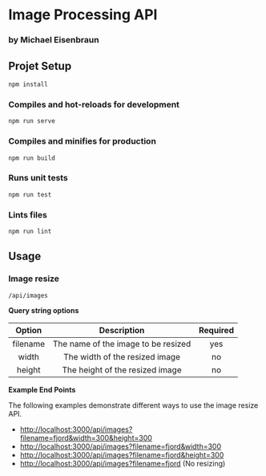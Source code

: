 # Image Processing API
### by Michael Eisenbraun

## Projet Setup
```
npm install
```

### Compiles and hot-reloads for development
```
npm run serve
```

### Compiles and minifies for production
```
npm run build
```

### Runs unit tests
```
npm run test
```

### Lints files
```
npm run lint 
```

## Usage

### Image resize 

`/api/images`

**Query string options**

| Option | Description | Required | 
| :---:  | :---:       | :---:    |
| filename | The name of the image to be resized | yes |
| width | The width of the resized image | no |
| height | The height of the resized image | no | 

**Example End Points**

The following examples demonstrate different ways to use the image resize API. 

- [http://localhost:3000/api/images?filename=fjord&width=300&height=300](http://localhost:3000/api/images?filename=fjord&width=300&height=300)
- [http://localhost:3000/api/images?filename=fjord&width=300](http://localhost:3000/api/images?filename=fjord&width=300)
- [http://localhost:3000/api/images?filename=fjord&height=300](http://localhost:3000/api/images?filename=fjord&height=300)
- [http://localhost:3000/api/images?filename=fjord](http://localhost:3000/api/images?filename=fjord) (No resizing)